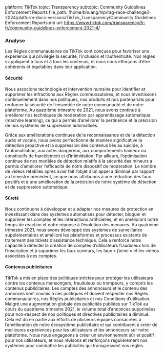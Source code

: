 platform: TikTok
topic: Transparency
subtopic: Community Guidelines Enforcement Reports
file_path: /home/bhuang/nlp/rag-race-challenge2-2024/platform-docs-versions/TikTok_Transparency/Community Guidelines Enforcement Reports.md
url: https://www.tiktok.com/transparency/fr-fr/community-guidelines-enforcement-2021-4/


### Analyse

Les Règles communautaires de TikTok sont conçues pour favoriser une expérience qui privilégie la sécurité, l’inclusion et l’authenticité. Nos règles s’appliquent à tous et à tous les contenus, et nous nous efforçons d’être cohérents et équitables dans leur application.

#### Sécurité

Nous associons technologie et intervention humaine pour identifier et supprimer les infractions aux Règles communautaires, et nous investissons continuellement dans nos politiques, nos produits et nos partenariats pour renforcer la sécurité de l’ensemble de notre communauté et de notre plateforme. Au quatrième trimestre de 2021, nous avons continué à améliorer nos techniques de modération par apprentissage automatique (machine learning), ce qui a permis d’améliorer la pertinence et la précision de nos systèmes de suppression automatisés.

Grâce aux améliorations continues de la reconnaissance et de la détection audio et vocale, nous avons perfectionné de manière significative la détection proactive et la suppression des contenus liés au suicide, à l’automutilation, aux actes dangereux, aux comportements haineux ou constitutifs de harcèlement et d’intimidation. Par ailleurs, l’optimisation continue de nos modèles de détection relatifs à la sécurité des mineurs a permis d’améliorer l’efficacité de notre dispositif de modération. Le nombre de vidéos rétablies après avoir fait l’objet d’un appel a diminué par rapport au trimestre précédent, ce que nous attribuons à une réduction des faux positifs et à une amélioration de la précision de notre système de détection et de suppression automatique.

#### Sûreté

Nous continuons à développer et à adapter nos mesures de protection en investissant dans des systèmes automatisés pour détecter, bloquer et supprimer les comptes et les interactions artificielles, et en améliorant notre temps de réaction et notre réponse à l’évolution des menaces. Au quatrième trimestre 2021, nous avons développé des systèmes de surveillance supplémentaires et amélioré les plateformes et processus existants de traitement des tickets d’assistance technique. Cela a renforcé notre capacité à détecter la création de comptes d’utilisateurs frauduleux lors de l’inscription et à supprimer les faux suiveurs, les faux « j’aime » et les vidéos associées à ces comptes.

#### Contenus publicitaires

TikTok a mis en place des politiques strictes pour protéger les utilisateurs contre les contenus mensongers, frauduleux ou trompeurs, y compris les contenus publicitaires. Les comptes des annonceurs et le contenu des annonces sont soumis à ces politiques et doivent respecter nos Règles communautaires, nos Règles publicitaires et nos Conditions d’utilisation. Malgré une augmentation globale des publicités publiées sur TikTok au cours du quatrième trimestre 2021, le volume total d’annonces supprimées pour non-respect de nos politiques et directives publicitaires a diminué. Cela est dû en partie aux efforts de plusieurs équipes consacrées à l’amélioration de notre écosystème publicitaire et qui contribuent à créer de meilleures expériences pour les utilisateurs et les annonceurs sur notre plateforme. Nous nous engageons à créer un environnement sûr et positif pour nos utilisateurs, et nous révisons et renforçons régulièrement nos systèmes pour combattre les publicités qui transgressent nos règles.